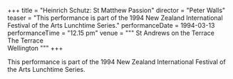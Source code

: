 +++
title = "Heinrich Schutz: St Matthew Passion"
director = "Peter Walls"
teaser = "This performance is part of the 1994 New Zealand International Festival of the Arts Lunchtime Series."
performanceDate = 1994-03-13
performanceTime = "12.15 pm"
venue = """
St Andrews on the Terrace  
The Terrace  
Wellington
"""
+++

This performance is part of the 1994 New Zealand International Festival of the Arts Lunchtime Series.
